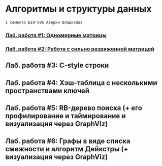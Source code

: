 # Алгоритмы и структуры данных
	1 семестр Б19-505 Аверин Владислав
 ### [Лаб. работа #1: Одномерные матрицы](https://github.com/Infernalum/ASOD_S01.EP01/tree/master/lab1)
 ### [Лаб. работа #2: Работа с сильно разряженной матрицей](https://github.com/Infernalum/ASOD_S01.EP01/tree/master/lab2)
 ## Лаб. работа #3: C-style строки
 ## Лаб. работа #4: Хэш-таблица с несколькими пространствами ключей
 ## Лаб. работа #5: RB-дерево поиска (+ его профилирование и таймирование и визуализация через GraphViz)
 ## Лаб. работа #6: Графы в виде списка смежности и алгоритм Дейкстры (+ визуализация через GraphViz)
